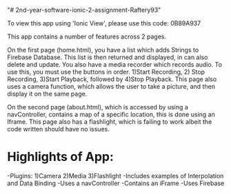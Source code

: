 "# 2nd-year-software-ionic-2-assignment-Raftery93"

To view this app using 'Ionic View', please use this code: 0B89A937

This app contains a number of features across 2 pages.

On the first page (home.html), you have a list which adds Strings to Firebase Database.
 This list is then returned and displayed, in can also delete and update.
 You also have a media recorder which records audio. To use this, you must use the buttons in order.
 1)Start Recording, 2) Stop Recording, 3)Start Playback, followed by 4)Stop Playback.
 This page also uses a camera function, which allows the user to take a picture, and then display it
 on the same page.

On the second page (about.html), which is accessed by using a navController, contains a map of a specific location,
 this is done using an Iframe. This page also has a flashlight, which is failing to work albeit the code written
  should have no issues.

Highlights of App:
=====================================
  -Plugins:  1)Camera
             2)Media
             3)Flashlight
  -Includes examples of Interpolation and Data Binding
  -Uses a navController
  -Contains an iFrame
  -Uses Firebase
